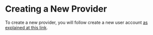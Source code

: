 # Creating a New Provider

To create a new provider, you will follow create a new user account [as explained at this link](../user_account_management/create_a_new_user_account.md).

